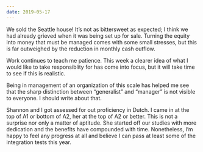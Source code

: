 ```yaml
---
date: 2019-05-17
---
```


We sold the Seattle house! It’s not as bittersweet as expected; I think we had already grieved when it was being set up for sale. Turning the equity into money that must be managed comes with some small stresses, but this is far outweighed by the reduction in monthly cash outflow.

Work continues to teach me patience. This week a clearer idea of what I would like to take responsiblity for has come into focus, but it will take time to see if this is realistic.

Being in management of an organization of this scale has helped me see that the sharp distinction between “generalist” and “manager” is not visible to everyone. I should write about that.

Shannon and I got assessed for out proficiency in Dutch. I came in at the top of A1 or bottom of A2, her at the top of A2 or better. This is not a surprise nor only a matter of aptitude. She started off our studies with more dedication and the benefits have compounded with time. Nonetheless, I’m happy to feel any progress at all and believe I can pass at least some of the integration tests this year.
